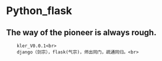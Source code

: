 Python_flask
===============
The way of the pioneer is always rough.
-----------
		kler_V0.0.1<br>
		django（剑宗），flask(气宗)，师出同门，疏通同归。<br>


